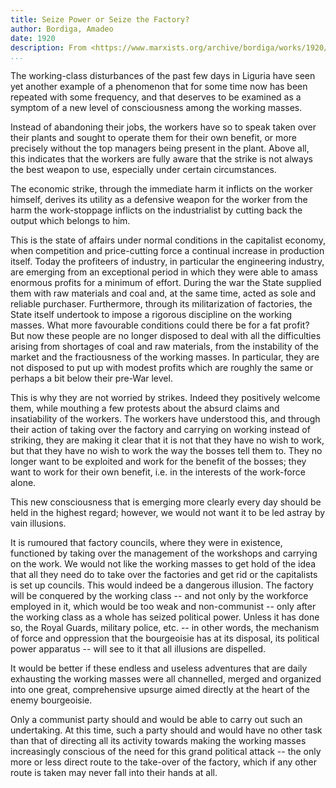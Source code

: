 ```yaml
---
title: Seize Power or Seize the Factory?
author: Bordiga, Amadeo
date: 1920
description: From <https://www.marxists.org/archive/bordiga/works/1920/seize-power.htm>.
...
```


The working-class disturbances of the past few days in Liguria have seen yet another example of a phenomenon that for some time now has been repeated with some frequency, and that deserves to be examined as a symptom of a new level of consciousness among the working masses.

Instead of abandoning their jobs, the workers have so to speak taken over their plants and sought to operate them for their own benefit, or more precisely without the top managers being present in the plant. Above all, this indicates that the workers are fully aware that the strike is not always the best weapon to use, especially under certain circumstances.

The economic strike, through the immediate harm it inflicts on the worker himself, derives its utility as a defensive weapon for the worker from the harm the work-stoppage inflicts on the industrialist by cutting back the output which belongs to him.

This is the state of affairs under normal conditions in the capitalist economy, when competition and price-cutting force a continual increase in production itself. Today the profiteers of industry, in particular the engineering industry, are emerging from an exceptional period in which they were able to amass enormous profits for a minimum of effort. During the war the State supplied them with raw materials and coal and, at the same time, acted as sole and reliable purchaser. Furthermore, through its militarization of factories, the State itself undertook to impose a rigorous discipline on the working masses. What more favourable conditions could there be for a fat profit? But now these people are no longer disposed to deal with all the difficulties arising from shortages of coal and raw materials, from the instability of the market and the fractiousness of the working masses. In particular, they are not disposed to put up with modest profits which are roughly the same or perhaps a bit below their pre-War level.

This is why they are not worried by strikes. Indeed they positively welcome them, while mouthing a few protests about the absurd claims and insatiability of the workers. The workers have understood this, and through their action of taking over the factory and carrying on working instead of striking, they are making it clear that it is not that they have no wish to work, but that they have no wish to work the way the bosses tell them to. They no longer want to be exploited and work for the benefit of the bosses; they want to work for their own benefit, i.e. in the interests of the work-force alone.

This new consciousness that is emerging more clearly every day should be held in the highest regard; however, we would not want it to be led astray by vain illusions.

It is rumoured that factory councils, where they were in existence, functioned by taking over the management of the workshops and carrying on the work. We would not like the working masses to get hold of the idea that all they need do to take over the factories and get rid or the capitalists is set up councils. This would indeed be a dangerous illusion. The factory will be conquered by the working class -- and not only by the workforce employed in it, which would be too weak and non-communist -- only after the working class as a whole has seized political power. Unless it has done so, the Royal Guards, military police, etc. -- in other words, the mechanism of force and oppression that the bourgeoisie has at its disposal, its political power apparatus -- will see to it that all illusions are dispelled.

It would be better if these endless and useless adventures that are daily exhausting the working masses were all channelled, merged and organized into one great, comprehensive upsurge aimed directly at the heart of the enemy bourgeoisie.

Only a communist party should and would be able to carry out such an undertaking. At this time, such a party should and would have no other task than that of directing all its activity towards making the working masses increasingly conscious of the need for this grand political attack -- the only more or less direct route to the take-over of the factory, which if any other route is taken may never fall into their hands at all.
